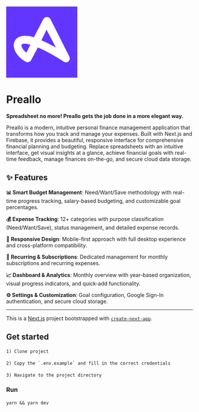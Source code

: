 ![initials logo](/public/android-chrome-192x192.png 'initials logo')

# Preallo

**Spreadsheet no more! Preallo gets the job done in a more elegant way.**

Preallo is a modern, intuitive personal finance management application that transforms how you track and manage your expenses. Built with Next.js and Firebase, it provides a beautiful, responsive interface for comprehensive financial planning and budgeting. Replace spreadsheets with an intuitive interface, get visual insights at a glance, achieve financial goals with real-time feedback, manage finances on-the-go, and secure cloud data storage.

## ✨ Features

**📊 Smart Budget Management**: Need/Want/Save methodology with real-time progress tracking, salary-based budgeting, and customizable goal percentages.

**💰 Expense Tracking**: 12+ categories with purpose classification (Need/Want/Save), status management, and detailed expense records.

**📱 Responsive Design**: Mobile-first approach with full desktop experience and cross-platform compatibility.

**🔄 Recurring & Subscriptions**: Dedicated management for monthly subscriptions and recurring expenses.

**📈 Dashboard & Analytics**: Monthly overview with year-based organization, visual progress indicators, and quick-add functionality.

**⚙️ Settings & Customization**: Goal configuration, Google Sign-In authentication, and secure cloud storage.

---

This is a [Next.js](https://nextjs.org/) project bootstrapped with [`create-next-app`](https://github.com/vercel/next.js/tree/canary/packages/create-next-app).

## Get started

    1) Clone project

    2) Copy the `.env.example` and fill in the correct credentials

    3) Navigate to the project directory

### Run

    yarn && yarn dev
